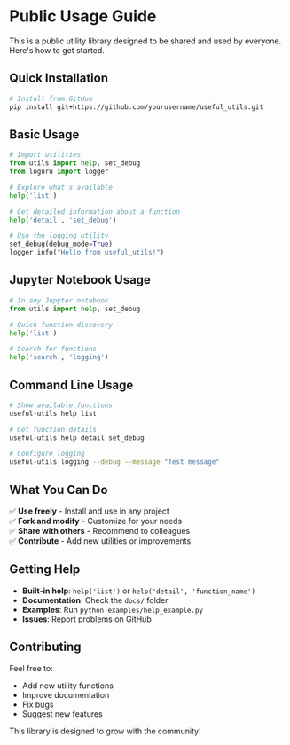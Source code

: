 # Public Usage Guide

This is a public utility library designed to be shared and used by everyone. Here's how to get started.

## Quick Installation

```bash
# Install from GitHub
pip install git+https://github.com/yourusername/useful_utils.git
```

## Basic Usage

```python
# Import utilities
from utils import help, set_debug
from loguru import logger

# Explore what's available
help('list')

# Get detailed information about a function
help('detail', 'set_debug')

# Use the logging utility
set_debug(debug_mode=True)
logger.info("Hello from useful_utils!")
```

## Jupyter Notebook Usage

```python
# In any Jupyter notebook
from utils import help, set_debug

# Quick function discovery
help('list')

# Search for functions
help('search', 'logging')
```

## Command Line Usage

```bash
# Show available functions
useful-utils help list

# Get function details
useful-utils help detail set_debug

# Configure logging
useful-utils logging --debug --message "Test message"
```

## What You Can Do

✅ **Use freely** - Install and use in any project  
✅ **Fork and modify** - Customize for your needs  
✅ **Share with others** - Recommend to colleagues  
✅ **Contribute** - Add new utilities or improvements  

## Getting Help

- **Built-in help**: `help('list')` or `help('detail', 'function_name')`
- **Documentation**: Check the `docs/` folder
- **Examples**: Run `python examples/help_example.py`
- **Issues**: Report problems on GitHub

## Contributing

Feel free to:
- Add new utility functions
- Improve documentation
- Fix bugs
- Suggest new features

This library is designed to grow with the community! 